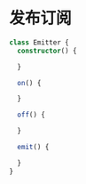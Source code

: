 # 发布订阅

```ts
class Emitter {
  constructor() {

  }

  on() {

  }

  off() {

  }

  emit() {

  }
}
```
